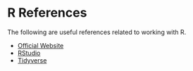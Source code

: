 # R References

The following are useful references related to working with R.

- [Official Website](https://www.r-project.org/)
- [RStudio](https://rstudio.com/)
- [Tidyverse](https://www.tidyverse.org/)

